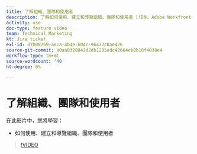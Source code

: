 ```yaml
---
title: 了解組織、團隊和使用者
description: 了解如何使用、建立和導覽組織、團隊和使用者 [!DNL Adobe Workfront Fusion].
activity: use
doc-type: feature video
team: Technical Marketing
kt: Jira ticket
exl-id: d7b08769-aeca-4b4e-b04c-96472c8ae476
source-git-commit: a0aa8328842d2db1235edc42664eb0b18f4038e4
workflow-type: tm+mt
source-wordcount: '40'
ht-degree: 0%

---
```


# 了解組織、團隊和使用者

在此影片中，您將學習：

* 如何使用、建立和導覽組織、團隊和使用者

>[!VIDEO](https://video.tv.adobe.com/v/335309/?quality=12)
